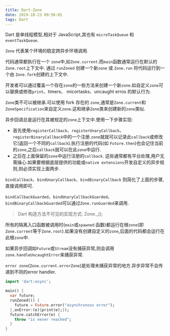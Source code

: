```yaml
---
title: Dart-Zone
date: 2019-10-23 09:56:01
tags: Dart
---
```


Dart 是单线程模型,相对于 JavaScript,其也有 `microTaskQueue` 和 `eventTaskQueue`.
<!-- more -->
`Zone` 代表某个环境的稳定跨异步环境调用.

代码通常都执行在一个 `zone`中,如`Zone.current`.而`main`函数通常运行在默认的`Zone.root`上下文中.
通过 `runZoned` 创建一个新`zone` 或 `Zone.run` 将代码运行到一个由 `Zone.fork`创建的上下文中.

开发者可以通过覆盖一个存在`zone`的一些方法来创建一个新`zone`.如自定义`zone`可以替换或修改`print`、timers、
micortasks、uncaught erros 的默认行为.

`Zone`类不可以被继承.可以使用 fork 存在的 `zone`,通常是`Zone.current`和`ZoneSpecification`来自定义`zone`.这和继承`Zone`类来创建新的`zone`类似.

异步回调总是运行在其被规定的`zone`上下文中.使用一下步骤实现:
+ 首先使用`registerCallback`、`registerUnaryCallback`、`registerBinaryCallback`中的一个注册.`zone`就就可以记录此`callback`或修改它(返回一个不同的`callback`).执行注册的代码(如 `Future.then`)也会记住当前的`zone`,之后`callback`就可以在此`zone`中运行.
+ 之后在上面保留的`zone`中运行注册的`callback`.
这些通常都有平台处理,用户无需操心.如果要根据底层提供的功能或`native extensions`开发自定义的异步规则,则必须实现上面两步.

`bindCallback`、`bindUnaryCallback`、`bindBinaryCallback` 则简化了上面的步骤,直接调用即可.

`bindCallbackGuarded`、`bindUnaryCallbackGuarded`、`bindBinaryCallbackGuarded`可以通过`Zone.runGuarded`来调用.

> Dart 构造方法不可见的实现方式: Zone._();

所有的隔离入口函数被调用时(`main`或`spawned` 函数)都运行在根`zone`(即 `Zone.current`等于`Zone.root`).如果没有创建自定义的`zone`,后面的代码都会运行在此根`zone`中.

如果异步回调如`Future`或`Stream`没有捕获异常,则会调用`zone.handleUncaughtError`来捕获异常.

`error zone`(`Zone.current.errorZone`)是处理未捕获异常的地方.异步异常不会传递到不同的error handler.

```dart
import 'dart:async';

main() {
  var future;
  runZoned(() {
    future = Future.error("asynchronous error");
  },onError:(e){print(e);});
  future.catchError(e) {
    throw "is never reached";
  }
}
```